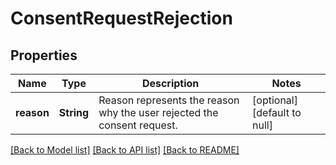 # ConsentRequestRejection

## Properties
Name | Type | Description | Notes
------------ | ------------- | ------------- | -------------
**reason** | **String** | Reason represents the reason why the user rejected the consent request. | [optional] [default to null]

[[Back to Model list]](../README.md#documentation-for-models) [[Back to API list]](../README.md#documentation-for-api-endpoints) [[Back to README]](../README.md)


